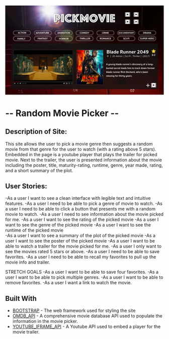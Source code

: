 ![Wireframe of MoviePicker](https://github.com/kziechmann/MoviePicker/blob/master/Images/PickMovie.jpg)

# -- Random Movie Picker --

## Description of Site:
This site allows the user to pick a movie genre then suggests a random movie from that genre for the user to watch (with a rating above 5 stars). Embedded in the page is a youtube player that plays the trailer for picked movie. Next to the trailer, the user is presented information about the movie including the poster, title, maturity-rating, runtime, genre, year made, rating, and a short summary of the plot.

## User Stories:
 -As a user I want to see a clean interface with legible text and intuitive features.
 -As a user I need to be able to pick a genre of movie to watch.
 -As a user I need to be able to click a button that presents me with a random movie to watch.
 -As a user I need to see information about the movie picked for me.
 -As a user I want to see the rating of the picked movie
 -As a user I want to see the genre of the picked movie
 -As a user I want to see the runtime of the picked movie  
 -As a user I want to see a summary of the plot of the picked movie
 -As a user I want to see the poster of the picked movie
 -As a user I want to be able to watch a trailer for the movie picked for me.
 -As a user I only want to see the movies rated 5 stars or above.
 -As a user I need to be able to save favorites.
 -As a user I need to be able to recall my favorites to pull up the movie info and trailer.

STRETCH GOALS
 -As a user I want to be able to save four favorites.
 -As a user I want to be able to pick multiple genres.
 -As a user I want to be able to remove favorites.
 -As a user I want a link to watch the movie.

## Built With

* [BOOTSTRAP](https://getbootstrap.com/) - The web framework used for styling the site
* [OMDB_API](http://www.omdbapi.com/) - A comprehensive movie database API used to populate the information in the movie picker.
* [YOUTUBE_IFRAME_API](https://developers.google.com/youtube/iframe_api_reference) - A Youtube API used to embed a player for the movie trailer.
